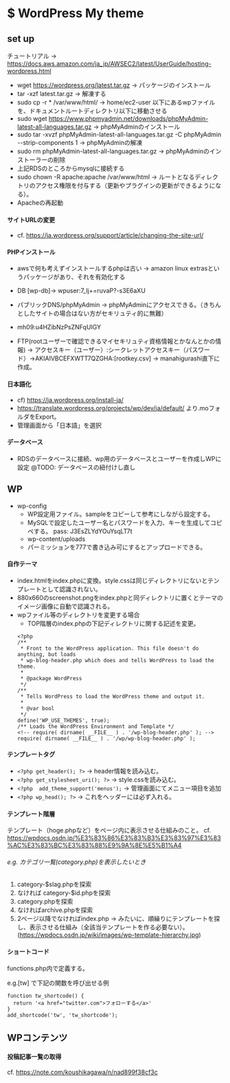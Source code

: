 # **$ WordPress My theme**

## set up
チュートリアル -> https://docs.aws.amazon.com/ja_jp/AWSEC2/latest/UserGuide/hosting-wordpress.html
- wget https://wordpress.org/latest.tar.gz -> パッケージのインストール
- tar -xzf latest.tar.gz -> 解凍する
- sudo cp -r * /var/www/html/ -> home/ec2-user 以下にあるwpファイルを、ドキュメントルートディレクトリ以下に移動させる
- sudo wget https://www.phpmyadmin.net/downloads/phpMyAdmin-latest-all-languages.tar.gz -> phpMyAdminのインストール
- sudo tar -xvzf phpMyAdmin-latest-all-languages.tar.gz -C phpMyAdmin --strip-components 1 -> phpMyAdminの解凍
- sudo rm phpMyAdmin-latest-all-languages.tar.gz -> phpMyAdminのインストーラーの削除
- 上記RDSのところからmysqlに接続する
- sudo chown -R apache:apache /var/www/html -> ルートとなるディレクトリのアクセス権限を付与する（更新やプラグインの更新ができるようになる）。
- Apacheの再起動

#### サイトURLの変更
- cf. https://ja.wordpress.org/support/article/changing-the-site-url/


#### PHPインストール
- awsで何も考えずインストールするphpは古い -> amazon linux extrasというパッケージがあり、それを有効化する

- DB [wp-db]-> wpuser:7_Ij+=ruvaP?-s3E6aXU

- パブリックDNS/phpMyAdmin -> phpMyAdminにアクセスできる。（きちんとしたサイトの場合はない方がセキリュティ的に無難）

- mh09:u4HZibNzPsZNFqUIGY
- FTP(rootユーザーで確認できるマイセキリュティ資格情報とかなんとかの情報) ->  アクセスキー（ユーザー）:シークレットアクセスキー（パスワード）->AKIAIVBCEFXWTT7QZGHA:[rootkey.csv] -> manahigurashi直下に作成。

#### 日本語化
- cf) https://ja.wordpress.org/install-ja/
- https://translate.wordpress.org/projects/wp/dev/ja/default/ より.moフォルダをExport。
- 管理画面から「日本語」を選択

#### データベース
- RDSのデータベースに接続、wp用のデータベースとユーザーを作成しWPに設定
@TODO: データベースの紐付けし直し




## WP

- wp-config
  - WP設定用ファイル。sampleをコピーして参考にしながら設定する。
  - MySQLで設定したユーザー名とパスワードを入力、キーを生成してコピペする。
pass: J3EsZLYdYOuYsqLT7t
  - wp-content/uploads
  - パーミッションを777で書き込み可にするとアップロードできる。

#### 自作テーマ
- index.htmlをindex.phpに変換。style.cssは同じディレクトリにないとテンプレートとして認識されない。
- 880x660のscreenshot.pngをindex.phpと同ディレクトリに置くとテーマのイメージ画像に自動で認識される。
- wpファイル等のディレクトリを変更する場合
  - TOP階層のindex.phpの下記ディレクトリに関する記述を変更。
  ```
  <?php
  /**
   * Front to the WordPress application. This file doesn't do anything, but loads
   * wp-blog-header.php which does and tells WordPress to load the theme.
   *
   * @package WordPress
   */
  /**
   * Tells WordPress to load the WordPress theme and output it.
   *
   * @var bool
   */
  define('WP_USE_THEMES', true);
  /** Loads the WordPress Environment and Template */
  <!-- require( dirname( __FILE__ ) . '/wp-blog-header.php' ); -->
  require( dirname( __FILE__ ) . '/wp/wp-blog-header.php' );
  ```

#### テンプレートタグ
- `<?php get_header(); ?>` -> header情報を読み込む。
- `<?php get_stylesheet_uri(); ?>` -> style.cssを読み込む。
- `<?php  add_theme_support('menus');` -> 管理画面にてメニュー項目を追加
- `<?php wp_head(); ?>` -> これをヘッダーには必ず入れる。

#### テンプレート階層
テンプレート（hoge.phpなど）をページ内に表示させる仕組みのこと。
cf. https://wpdocs.osdn.jp/%E3%83%86%E3%83%B3%E3%83%97%E3%83%AC%E3%83%BC%E3%83%88%E9%9A%8E%E5%B1%A4

###### e.g. カテゴリ一覧(category.php)を表示したいとき
1. category-$slag.phpを探索
2. なければ category-$id.phpを探索
3. category.phpを探索
4. なければarchive.phpを探索
5. 2ページ以降でなければindex.php
-> みたいに、順繰りにテンプレートを探し、表示させる仕組み（全該当テンプレートを作る必要ない）。
(https://wpdocs.osdn.jp/wiki/images/wp-template-hierarchy.jpg)

#### ショートコード
functions.php内で定義する。    

e.g.[tw] で下記の関数を呼び出せる例
```
function tw_shortcode() {
  return '<a href="twitter.com">フォローする</a>'
}
add_shortcode('tw', 'tw_shortcode');
```

## WPコンテンツ
#### 投稿記事一覧の取得
cf. https://note.com/koushikagawa/n/nad899f38cf3c
